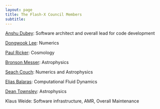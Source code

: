 ```yaml
---
layout: page
title: The Flash-X Council Members
subtitle: 
---
```


[Anshu Dubey](https://www.anl.gov/profile/anshu-dubey): Software
architect and overall lead for code development


[Dongwook Lee](https://users.soe.ucsc.edu/~dongwook/): Numerics

[Paul Ricker](https://astro.illinois.edu/directory/profile/pmricker): Cosmology

[Bronson Messer](https://www.olcf.ornl.gov/directory/staff-member/bronson-messer/):
Astrophysics 

[Seach Couch](https://pa.msu.edu/profile/couch/): Numerics and Astrophysics

[Elias Balaras](https://www.seas.gwu.edu/elias-balaras): Computational
Fluid Dynamics

[Dean Townsley](https://physics.ua.edu/people/dean-townsley/): Astrophysics

Klaus Weide: Software infrastructure, AMR, Overall Maintenance


